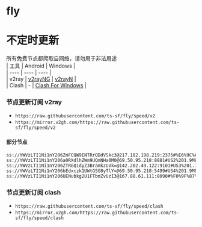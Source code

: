 # fly
# 不定时更新
所有免费节点都爬取自网络，请勿用于非法用途  
|  工具  | Android  | Windows  |  
|  ----  | ----   | ----  |  
| v2ray  | [v2rayNG](https://github.com/2dust/v2rayNG/releases) | [v2rayN](https://github.com/2dust/v2rayN/releases) |  
| Clash  | - | [Clash For Windows](https://github.com/2dust/clashN/releases) | 
  
### 节点更新订阅  v2ray
- `https://raw.githubusercontent.com/ts-sf/fly/speed/v2`  
- `https://mirror.v2gh.com/https://raw.githubusercontent.com/ts-sf/fly/speed/v2`  

#### 部分节点  
``` 
ss://YWVzLTI1Ni1nY206ZmFCQW9ENTRrODdVSkc3@217.182.198.219:2375#%E6%9C%AA%E7%9F%A54%201.8MB%2Fs
ss://YWVzLTI1Ni1nY206a0RXdlhZWm9UQmNHa0M0@69.50.95.218:8881#US2%201.9MB%2Fs
ss://YWVzLTI1Ni1nY206ZTRGQ1dyZ3BramkzUVk=@142.202.49.122:9101#US3%201.7MB%2Fs
ss://YWVzLTI1Ni1nY206bEdxczk1UWtGSG8yTlY=@69.50.95.218:5499#US4%201.9MB%2Fs
ss://YWVzLTI1Ni1nY206UENubkg2U1FTbmZvUzI3@167.88.61.111:8090#%F0%9F%87%B8%F0%9F%87%AASE%E7%91%9E%E5%85%B8%201.9MB%2Fs
```
### 节点更新订阅  clash
- `https://raw.githubusercontent.com/ts-sf/fly/speed/clash`  
- `https://mirror.v2gh.com/https://raw.githubusercontent.com/ts-sf/fly/speed/clash`  


